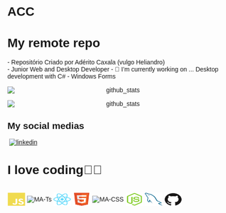 # ACC
<html>
<body style="font-family: sans-serif;">
<h1>My remote repo</h1>
- Repositório Criado por Adérito Caxala (vulgo Heliandro)<br>
- Junior Web and Desktop Developer
- 🔭 I’m currently working on ... Desktop development with C# - Windows Forms
<div align="center">
    <img style="display: block;
    margin: 15px auto;" src="https://github-readme-stats.vercel.app/api?username=heliandro1&show_icons=true&theme=dark&include_all_commits=true&count_private=true" alt="github_stats">
</div>
<div align="center">
    <img style="display: block;
    margin: 15px auto;" src="https://github-readme-stats.vercel.app/api/top-langs/?username=heliandro1" alt="github_stats">
</div>
<h2>My social medias</h2>
<a href="https://www.facebook.com/heliandro1" target="_blank" rel="external"><img src="https://img.shields.io/badge/Facebook-1877F2?style=for-the-badge&logo=facebook&logoColor=white" alt=""></a>
<a href="https://www.linkedin.com/in/adérito-caxala" target="_blank" rel="external"><img src="https://img.shields.io/badge/linkedin-%230077B5.svg?style=for-the-badge&logo=linkedin&logoColor=white" alt="linkedin"></a>
<h1>I love coding🥰💝</h1>
<div style="display: inline_block"><br>
  <img align="center" alt="MA-Js" height="30" width="40" src="https://raw.githubusercontent.com/devicons/devicon/master/icons/javascript/javascript-plain.svg">
  <img align="center" alt="MA-Ts" height="30" width="40" src="https://raw.githubusercontent.com/devicons/devicon/master/icons/typescript/typescript-plain .svg">
  <img align="center" alt="MA-React" height="30" width="40" src="https://raw.githubusercontent.com/devicons/devicon/master/icons/react/react-original.svg">
  <img align="center" alt="MA-HTML" height="30" width="40" src="https://raw.githubusercontent.com/devicons/devicon/master/icons/html5/html5-original.svg">
  <img align="center" alt="MA-CSS" height="30" width="40" src="https://raw.githubusercontent.com/devicons/devicon/master/icons/css3/css3-original .svg">
  <img align="center" alt="MA-CSS" height="30" width="40" src="https://raw.githubusercontent.com/devicons/devicon/master/icons/nodejs/nodejs-original.svg">
  <img align="center" alt="MA-CSS" height="30" width="40" src="https://raw.githubusercontent.com/devicons/devicon/master/icons/mysql/mysql-original.svg">
  <img align="center" alt="MA-CSS" height="30" width="40" src="https://raw.githubusercontent.com/devicons/devicon/master/icons/github/github-original.svg">
</div>
</body>
</html>
